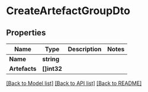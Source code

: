 # CreateArtefactGroupDto

## Properties

Name | Type | Description | Notes
------------ | ------------- | ------------- | -------------
**Name** | **string** |  | 
**Artefacts** | **[]int32** |  | 

[[Back to Model list]](../README.md#documentation-for-models) [[Back to API list]](../README.md#documentation-for-api-endpoints) [[Back to README]](../README.md)



